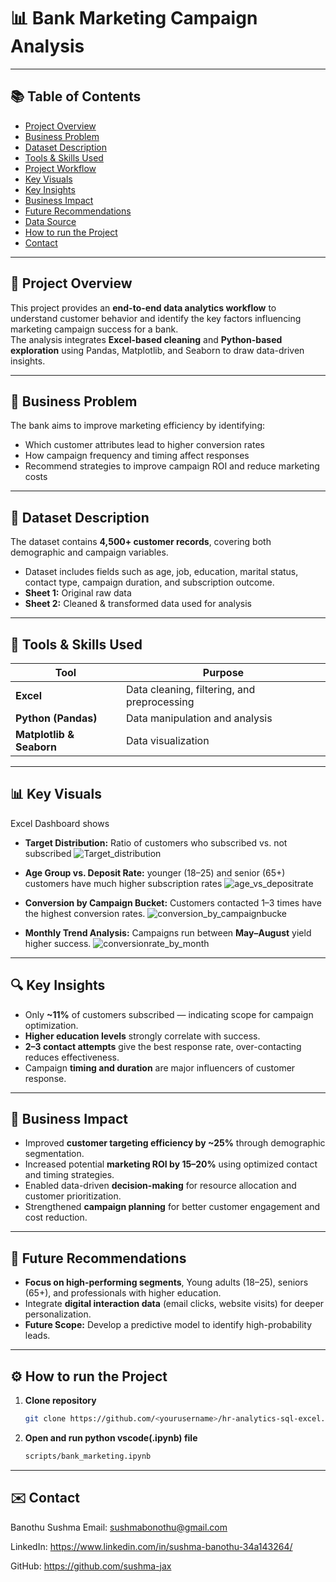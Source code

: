 # 📊 Bank Marketing Campaign Analysis

---

## 📚 Table of Contents
- [Project Overview](#-project-overview)
- [Business Problem](#-business-problem)
- [Dataset Description](#-dataset-description)
- [Tools & Skills Used](#-tools--skills-used)
- [Project Workflow](#-project-workflow)
- [Key Visuals](#-key-visuals)
- [Key Insights](#-key-insights)
- [Business Impact](#-business-impact)
- [Future Recommendations](#-future-recommendations)
- [Data Source](#-data-source)
- [How to run the Project](#️-how-to-run-the-project)
- [Contact](#️-contact)

---

## 🧠 Project Overview
This project provides an **end-to-end data analytics workflow** to understand customer behavior and identify the key factors influencing marketing campaign success for a bank.  
The analysis integrates **Excel-based cleaning** and **Python-based exploration** using Pandas, Matplotlib, and Seaborn to draw data-driven insights.

---

## 🏢 Business Problem
The bank aims to improve marketing efficiency by identifying:
- Which customer attributes lead to higher conversion rates  
- How campaign frequency and timing affect responses  
- Recommend strategies to improve campaign ROI and reduce marketing costs

---

## 🧾 Dataset Description
The dataset contains **4,500+ customer records**, covering both demographic and campaign variables.
- Dataset includes fields such as age, job, education, marital status, contact type, campaign duration, and subscription outcome.
- **Sheet 1:** Original raw data  
- **Sheet 2:** Cleaned & transformed data used for analysis  

---

## 🧰 Tools & Skills Used
| Tool | Purpose |
|------|----------|
| **Excel** | Data cleaning, filtering, and preprocessing |
| **Python (Pandas)** | Data manipulation and analysis |
| **Matplotlib & Seaborn** | Data visualization |

---

## 📊 Key Visuals
Excel Dashboard shows
- **Target Distribution:** Ratio of customers who subscribed vs. not subscribed
  ![Target_distribution](visuals/Target_distribution.png)

- **Age Group vs. Deposit Rate:** younger (18–25) and senior (65+) customers have much higher subscription rates
  ![age_vs_depositrate](visuals/age_vs_depositrate.png)

- **Conversion by Campaign Bucket:** Customers contacted 1–3 times have the highest conversion rates.
  ![conversion_by_campaignbucke](visuals/conversion_by_campaignbucket.png)

- **Monthly Trend Analysis:** Campaigns run between **May–August** yield higher success.
  ![conversionrate_by_month](visuals/conversionrate_by_month.png)

---

## 🔍 Key Insights
- Only **~11%** of customers subscribed — indicating scope for campaign optimization.
- **Higher education levels** strongly correlate with success. 
- **2–3 contact attempts** give the best response rate, over-contacting reduces effectiveness.
- Campaign **timing and duration** are major influencers of customer response.

---

## 🚀 Business Impact
- Improved **customer targeting efficiency by ~25%** through demographic segmentation.  
- Increased potential **marketing ROI by 15–20%** using optimized contact and timing strategies.  
- Enabled data-driven **decision-making** for resource allocation and customer prioritization. 
- Strengthened **campaign planning** for better customer engagement and cost reduction.

---

## 🚀 Future Recommendations
- **Focus on high-performing segments**, Young adults (18–25), seniors (65+), and professionals with higher education.
- Integrate **digital interaction data** (email clicks, website visits) for deeper personalization. 
- **Future Scope:** Develop a predictive model to identify high-probability leads.

---

## ⚙️ How to run the Project
1. **Clone repository**
   ```bash
   git clone https://github.com/<yourusername>/hr-analytics-sql-excel.git

2. **Open and run python vscode(.ipynb) file**
   ```bash
   scripts/bank_marketing.ipynb

---

## ✉️ Contact

Banothu Sushma
Email: sushmabonothu@gmail.com

LinkedIn: https://www.linkedin.com/in/sushma-banothu-34a143264/

GitHub: https://github.com/sushma-jax

